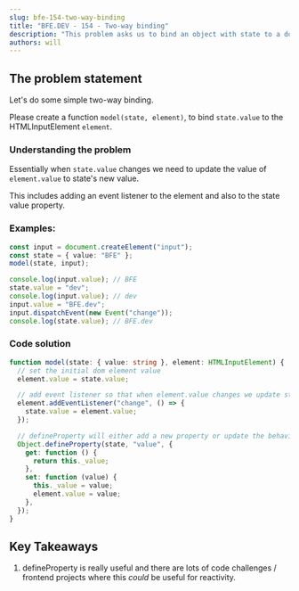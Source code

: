 ```yaml
---
slug: bfe-154-two-way-binding
title: "BFE.DEV - 154 - Two-way binding"
description: "This problem asks us to bind an object with state to a dom elements input changes."
authors: will
---
```


## The problem statement

Let's do some simple two-way binding.

Please create a function `model(state, element)`, to bind `state.value` to the HTMLInputElement `element`.

### Understanding the problem

Essentially when `state.value` changes we need to update the value of `element.value` to state's new value.

This includes adding an event listener to the element and also to the state value property.

### Examples:

```ts
const input = document.createElement("input");
const state = { value: "BFE" };
model(state, input);

console.log(input.value); // BFE
state.value = "dev";
console.log(input.value); // dev
input.value = "BFE.dev";
input.dispatchEvent(new Event("change"));
console.log(state.value); // BFE.dev
```

### Code solution

```ts
function model(state: { value: string }, element: HTMLInputElement) {
  // set the initial dom element value
  element.value = state.value;

  // add event listener so that when element.value changes we update state.value to be element.value.
  element.addEventListener("change", () => {
    state.value = element.value;
  });

  // defineProperty will either add a new property or update the behaviour of an existing one. This allows us to react to updates of state.value and also update element.value.
  Object.defineProperty(state, "value", {
    get: function () {
      return this._value;
    },
    set: function (value) {
      this._value = value;
      element.value = value;
    },
  });
}
```

## Key Takeaways

1. defineProperty is really useful and there are lots of code challenges / frontend projects where this _could_ be useful for reactivity.
